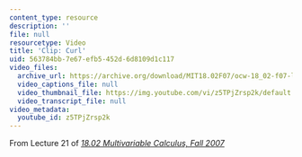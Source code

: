 ```yaml
---
content_type: resource
description: ''
file: null
resourcetype: Video
title: 'Clip: Curl'
uid: 563784bb-7e67-efb5-452d-6d8109d1c117
video_files:
  archive_url: https://archive.org/download/MIT18.02F07/ocw-18_02-f07-lec21_300k.mp4
  video_captions_file: null
  video_thumbnail_file: https://img.youtube.com/vi/z5TPjZrsp2k/default.jpg
  video_transcript_file: null
video_metadata:
  youtube_id: z5TPjZrsp2k
---
```


From Lecture 21 of [_18.02 Multivariable Calculus, Fall 2007_](/courses/18-02-multivariable-calculus-fall-2007/video_galleries/video-lectures)